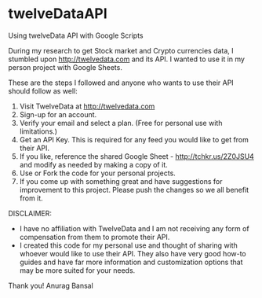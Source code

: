 # twelveDataAPI
Using twelveData API with Google Scripts

During my research to get Stock market and Crypto currencies data, I stumbled upon http://twelvedata.com and its API.
I wanted to use it in my person project with Google Sheets.

These are the steps I followed and anyone who wants to use their API should follow as well:

1. Visit TwelveData at http://twelvedata.com
2. Sign-up for an account.
3. Verify your email and select a plan. (Free for personal use with limitations.)
4. Get an API Key. This is required for any feed you would like to get from their API.
5. If you like, reference the shared Google Sheet - http://tchkr.us/2Z0JSU4 and modify as needed by making a copy of it.
6. Use or Fork the code for your personal projects.
7. If you come up with something great and have suggestions for improvement to this project. Please push the changes so we all benefit from it.

DISCLAIMER:
* I have no affiliation with TwelveData and I am not receiving any form of compensation from them to promote their API.
* I created this code for my personal use and thought of sharing with whoever would like to use their API. They also have very good how-to guides and have far more information and customization options that may be more suited for your needs.

Thank you!
Anurag Bansal
